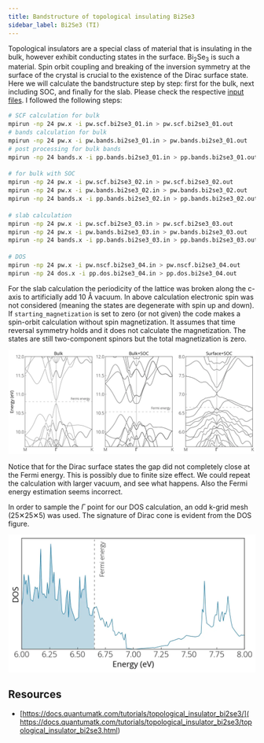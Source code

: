 ```yaml
---
title: Bandstructure of topological insulating Bi2Se3
sidebar_label: Bi2Se3 (TI)
---
```


Topological insulators are a special class of material that is insulating in the
bulk, however exhibit conducting states in the surface.
Bi<sub>2</sub>Se<sub>3</sub> is such a material. Spin orbit coupling and
breaking of the inversion symmetry at the surface of the crystal is crucial to
the existence of the Dirac surface state. Here we will calculate the
bandstructure step by step: first for the bulk, next including SOC, and finally
for the slab. Please check the respective [input files](
https://github.com/pranabdas/espresso/tree/master/src/Bi2Se3). I followed the
following steps:

```bash
# SCF calculation for bulk
mpirun -np 24 pw.x -i pw.scf.bi2se3_01.in > pw.scf.bi2se3_01.out
# bands calculation for bulk
mpirun -np 24 pw.x -i pw.bands.bi2se3_01.in > pw.bands.bi2se3_01.out
# post processing for bulk bands
mpirun -np 24 bands.x -i pp.bands.bi2se3_01.in > pp.bands.bi2se3_01.out

# for bulk with SOC
mpirun -np 24 pw.x -i pw.scf.bi2se3_02.in > pw.scf.bi2se3_02.out
mpirun -np 24 pw.x -i pw.bands.bi2se3_02.in > pw.bands.bi2se3_02.out
mpirun -np 24 bands.x -i pp.bands.bi2se3_02.in > pp.bands.bi2se3_02.out

# slab calculation
mpirun -np 24 pw.x -i pw.scf.bi2se3_03.in > pw.scf.bi2se3_03.out
mpirun -np 24 pw.x -i pw.bands.bi2se3_03.in > pw.bands.bi2se3_03.out
mpirun -np 24 bands.x -i pp.bands.bi2se3_03.in > pp.bands.bi2se3_03.out

# DOS
mpirun -np 24 pw.x -i pw.nscf.bi2se3_04.in > pw.nscf.bi2se3_04.out
mpirun -np 24 dos.x -i pp.dos.bi2se3_04.in > pp.dos.bi2se3_04.out
```

For the slab calculation the periodicity of the lattice was broken along the
c-axis to artificially add 10 Å vacuum. In above calculation electronic spin
was not considered (meaning the states are degenerate with spin up and down).
If `starting_magnetization` is set to zero (or not given) the code makes a
spin-orbit calculation without spin magnetization. It assumes that time reversal
symmetry holds and it does not calculate the magnetization. The states are
still two-component spinors but the total magnetization is zero.

![Bi2Se3-bands](../../static/img/Bi2Se3-bands.webp)

Notice that for the Dirac surface states the gap did not completely close at the
Fermi energy. This is possibly due to finite size effect. We could repeat the
calculation with larger vacuum, and see what happens. Also the Fermi energy
estimation seems incorrect.

In order to sample the $\Gamma$ point for our DOS calculation, an odd k-grid
mesh (25✕25✕5) was used. The signature of Dirac cone is evident from the DOS
figure.

![Bi2Se3-dos](../../static/img/Bi2Se3-dos.webp)

## Resources
- [https://docs.quantumatk.com/tutorials/topological_insulator_bi2se3/](
https://docs.quantumatk.com/tutorials/topological_insulator_bi2se3/topological_insulator_bi2se3.html)
